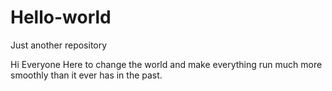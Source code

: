 # Hello-world
Just another repository

Hi Everyone
Here to change the world and make everything run much more smoothly than it ever has in the past.
